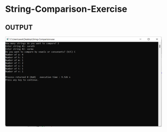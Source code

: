 # String-Comparison-Exercise

## OUTPUT

![output](https://github.com/sarath25112001/String-Comparison-Exercise/blob/main/consonents.png)
